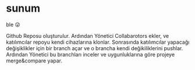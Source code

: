 # sunum
ble 😜

Github Reposu oluşturulur.
Ardından Yönetici Collabarotors ekler,
ve katılımcılar repoyu kendi cihazlarına klonlar.
Sonrasında katılımcılar yapacağı değişiklikler için bir branch açar ve o brancha kendi değikiliklerini pushlar.
Ardından Yönetici bu branchları inceler ve uygunluklarına göre projeye merge&compare yapar.
